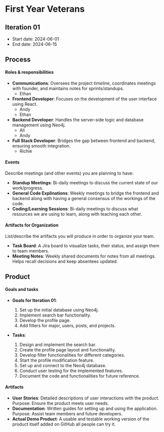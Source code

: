 # First Year Veterans

## Iteration 01

* Start date: 2024-06-01
* End date: 2024-06-15

## Process

#### Roles & responsibilities

- **Communications**: Oversees the project timeline, coordinates meetings with founder, and maintains notes for sprints/standups.
  - Ethan
- **Frontend Developer**: Focuses on the development of the user interface using React.
  - Andy
  - Ethan
- **Backend Developer**: Handles the server-side logic and database management using Neo4j.
  - Ali
  - Andy
- **Full Stack Developer**: Bridges the gap between frontend and backend, ensuring smooth integration.
  - Richie

#### Events

Describe meetings (and other events) you are planning to have:

* **Standup Meetings**: Bi-daily meetings to discuss the current state of our work/progress. 
* **General Code Explinations**: Weekly meetings to bridge the frontend and backend along with having a general consensus of the workings of the code.
* **Coding/Learning Sessions**: Bi-daily meetings to discuss what resources we are using to learn, along with teaching each other.

#### Artifacts for Organization

List/describe the artifacts you will produce in order to organize your team.

* **Task Board**: A Jira board to visualize tasks, their status, and assign them to team members.
* **Meeting Notes**: Weekly shared documents for notes from all meetings. Helps recall decisions and keep absentees updated.

## Product

#### Goals and tasks

* **Goals for Iteration 01**:
  1. Set up the initial database using Neo4j.
  2. Implement search bar functionality.
  3. Develop the profile page.
  4. Add filters for major, users, posts, and projects.
  

* **Tasks**:
  1. Design and implement the search bar.
  2. Create the profile page layout and functionality.
  3. Develop filter functionalities for different categories.
  4. Start the profile modification feature.
  5. Set up and connect to the Neo4j database.
  6. Conduct user testing for the implemented features.
  7. Document the code and functionalities for future reference.

#### Artifacts

* **User Stories**: Detailed descriptions of user interactions with the product. Purpose: Ensure the product meets user needs.
* **Documentation**: Written guides for setting up and using the application. Purpose: Assist team members and future developers.
* **Actual Demo Product**: A usable and testable working version of the product itself added on GitHub all people can try it.
